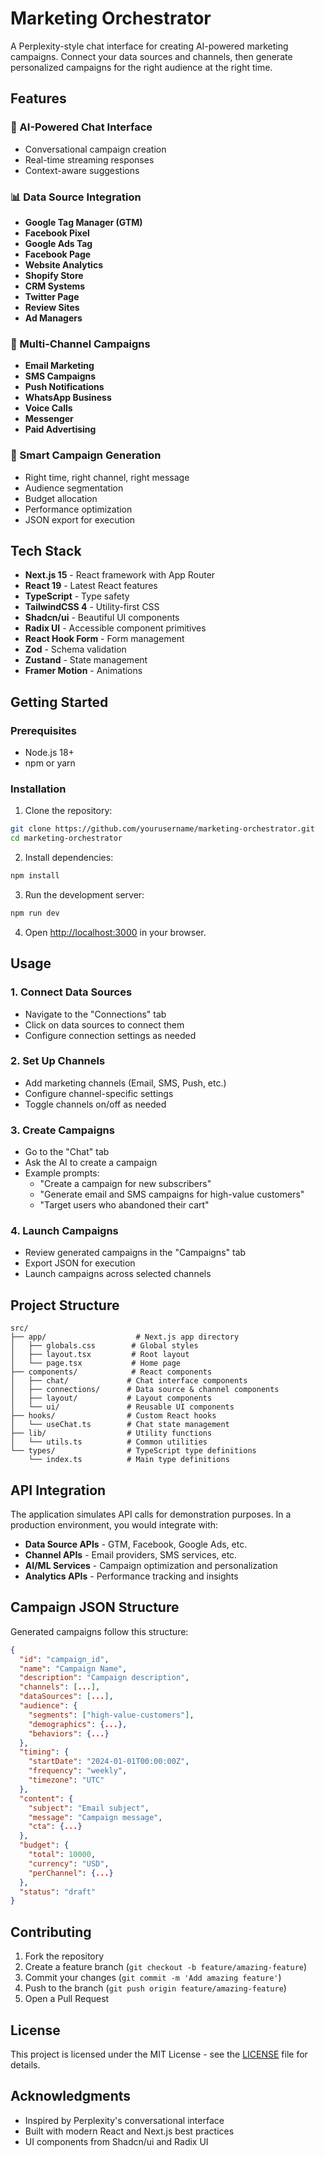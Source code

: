 # Marketing Orchestrator

A Perplexity-style chat interface for creating AI-powered marketing campaigns. Connect your data sources and channels, then generate personalized campaigns for the right audience at the right time.

## Features

### 🤖 AI-Powered Chat Interface

- Conversational campaign creation
- Real-time streaming responses
- Context-aware suggestions

### 📊 Data Source Integration

- **Google Tag Manager (GTM)**
- **Facebook Pixel**
- **Google Ads Tag**
- **Facebook Page**
- **Website Analytics**
- **Shopify Store**
- **CRM Systems**
- **Twitter Page**
- **Review Sites**
- **Ad Managers**

### 📱 Multi-Channel Campaigns

- **Email Marketing**
- **SMS Campaigns**
- **Push Notifications**
- **WhatsApp Business**
- **Voice Calls**
- **Messenger**
- **Paid Advertising**

### 🎯 Smart Campaign Generation

- Right time, right channel, right message
- Audience segmentation
- Budget allocation
- Performance optimization
- JSON export for execution

## Tech Stack

- **Next.js 15** - React framework with App Router
- **React 19** - Latest React features
- **TypeScript** - Type safety
- **TailwindCSS 4** - Utility-first CSS
- **Shadcn/ui** - Beautiful UI components
- **Radix UI** - Accessible component primitives
- **React Hook Form** - Form management
- **Zod** - Schema validation
- **Zustand** - State management
- **Framer Motion** - Animations

## Getting Started

### Prerequisites

- Node.js 18+
- npm or yarn

### Installation

1. Clone the repository:

```bash
git clone https://github.com/yourusername/marketing-orchestrator.git
cd marketing-orchestrator
```

2. Install dependencies:

```bash
npm install
```

3. Run the development server:

```bash
npm run dev
```

4. Open [http://localhost:3000](http://localhost:3000) in your browser.

## Usage

### 1. Connect Data Sources

- Navigate to the "Connections" tab
- Click on data sources to connect them
- Configure connection settings as needed

### 2. Set Up Channels

- Add marketing channels (Email, SMS, Push, etc.)
- Configure channel-specific settings
- Toggle channels on/off as needed

### 3. Create Campaigns

- Go to the "Chat" tab
- Ask the AI to create a campaign
- Example prompts:
  - "Create a campaign for new subscribers"
  - "Generate email and SMS campaigns for high-value customers"
  - "Target users who abandoned their cart"

### 4. Launch Campaigns

- Review generated campaigns in the "Campaigns" tab
- Export JSON for execution
- Launch campaigns across selected channels

## Project Structure

```
src/
├── app/                    # Next.js app directory
│   ├── globals.css        # Global styles
│   ├── layout.tsx         # Root layout
│   └── page.tsx           # Home page
├── components/            # React components
│   ├── chat/             # Chat interface components
│   ├── connections/      # Data source & channel components
│   ├── layout/           # Layout components
│   └── ui/               # Reusable UI components
├── hooks/                # Custom React hooks
│   └── useChat.ts        # Chat state management
├── lib/                  # Utility functions
│   └── utils.ts          # Common utilities
└── types/                # TypeScript type definitions
    └── index.ts          # Main type definitions
```

## API Integration

The application simulates API calls for demonstration purposes. In a production environment, you would integrate with:

- **Data Source APIs** - GTM, Facebook, Google Ads, etc.
- **Channel APIs** - Email providers, SMS services, etc.
- **AI/ML Services** - Campaign optimization and personalization
- **Analytics APIs** - Performance tracking and insights

## Campaign JSON Structure

Generated campaigns follow this structure:

```json
{
  "id": "campaign_id",
  "name": "Campaign Name",
  "description": "Campaign description",
  "channels": [...],
  "dataSources": [...],
  "audience": {
    "segments": ["high-value-customers"],
    "demographics": {...},
    "behaviors": {...}
  },
  "timing": {
    "startDate": "2024-01-01T00:00:00Z",
    "frequency": "weekly",
    "timezone": "UTC"
  },
  "content": {
    "subject": "Email subject",
    "message": "Campaign message",
    "cta": {...}
  },
  "budget": {
    "total": 10000,
    "currency": "USD",
    "perChannel": {...}
  },
  "status": "draft"
}
```

## Contributing

1. Fork the repository
2. Create a feature branch (`git checkout -b feature/amazing-feature`)
3. Commit your changes (`git commit -m 'Add amazing feature'`)
4. Push to the branch (`git push origin feature/amazing-feature`)
5. Open a Pull Request

## License

This project is licensed under the MIT License - see the [LICENSE](LICENSE) file for details.

## Acknowledgments

- Inspired by Perplexity's conversational interface
- Built with modern React and Next.js best practices
- UI components from Shadcn/ui and Radix UI
